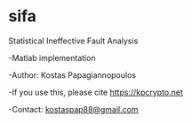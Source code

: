 # sifa

Statistical Ineffective Fault Analysis

-Matlab implementation

-Author: Kostas Papagiannopoulos

-If you use this, please cite https://kpcrypto.net

-Contact: kostaspap88@gmail.com
